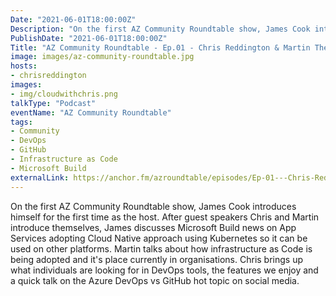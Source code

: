 ```yaml
---
Date: "2021-06-01T18:00:00Z"
Description: "On the first AZ Community Roundtable show, James Cook introduces himself for the first time as the host. After guest speakers Chris and Martin introduce themselves, James discusses Microsoft Build news on App Services adopting Cloud Native approach using Kubernetes so it can be used on other platforms. Martin talks about how infrastructure as Code is being adopted and it's place currently in organisations. Chris brings up what individuals are looking for in DevOps tools, the features we enjoy and a quick talk on the Azure DevOps vs GitHub hot topic on social media."
PublishDate: "2021-06-01T18:00:00Z"
Title: "AZ Community Roundtable - Ep.01 - Chris Reddington & Martin Therkelsen with host James Cook"
image: images/az-community-roundtable.jpg
hosts:
- chrisreddington
images:
- img/cloudwithchris.png
talkType: "Podcast"
eventName: "AZ Community Roundtable"
tags:
- Community
- DevOps
- GitHub
- Infrastructure as Code
- Microsoft Build
externalLink: https://anchor.fm/azroundtable/episodes/Ep-01---Chris-Reddington--Martin-Therkelsen-with-host-James-Cook-e120cbu
---
```

On the first AZ Community Roundtable show, James Cook introduces himself for the first time as the host. After guest speakers Chris and Martin introduce themselves, James discusses Microsoft Build news on App Services adopting Cloud Native approach using Kubernetes so it can be used on other platforms. Martin talks about how infrastructure as Code is being adopted and it's place currently in organisations. Chris brings up what individuals are looking for in DevOps tools, the features we enjoy and a quick talk on the Azure DevOps vs GitHub hot topic on social media.